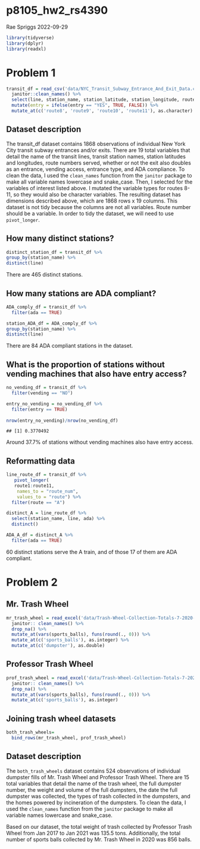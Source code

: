p8105_hw2_rs4390
================
Rae Spriggs
2022-09-29

``` r
library(tidyverse)
library(dplyr)
library(readxl)
```

# Problem 1

``` r
transit_df = read_csv('data/NYC_Transit_Subway_Entrance_And_Exit_Data.csv') %>% 
  janitor::clean_names() %>% 
  select(line, station_name, station_latitude, station_longitude, route1:route11, entry, vending, entrance_type, ada) %>% 
  mutate(entry = ifelse(entry == "YES", TRUE, FALSE)) %>%
  mutate_at(c('route8', 'route9', 'route10', 'route11'), as.character) 
```

## Dataset description

The transit_df dataset contains 1868 observations of individual New York
City transit subway entrances and/or exits. There are 19 total variables
that detail the name of the transit lines, transit station names,
station latitudes and longitudes, route numbers served, whether or not
the exit also doubles as an entrance, vending access, entrance type, and
ADA compliance. To clean the data, I used the `clean_names` function
from the `janitor` package to make all variable names lowercase and
snake_case. Then, I selected for the variables of interest listed above.
I mutated the variable types for routes 8-11, so they would also be
character variables. The resulting dataset has dimensions described
above, which are 1868 rows x 19 columns. This dataset is not tidy
because the columns are not all variables. Route number should be a
variable. In order to tidy the dataset, we will need to use
`pivot_longer`.

## How many distinct stations?

``` r
distinct_station_df = transit_df %>% 
group_by(station_name) %>% 
distinct(line)
```

There are 465 distinct stations.

## How many stations are ADA compliant?

``` r
ADA_comply_df = transit_df %>% 
  filter(ada == TRUE)

station_ADA_df = ADA_comply_df %>% 
group_by(station_name) %>% 
distinct(line)
```

There are 84 ADA compliant stations in the dataset.

## What is the proportion of stations without vending machines that also have entry access?

``` r
no_vending_df = transit_df %>% 
  filter(vending == "NO")

entry_no_vending = no_vending_df %>% 
  filter(entry == TRUE)
  
nrow(entry_no_vending)/nrow(no_vending_df)
```

    ## [1] 0.3770492

Around 37.7% of stations without vending machines also have entry
access.

## Reformatting data

``` r
line_route_df = transit_df %>% 
   pivot_longer(
   route1:route11,
    names_to = "route_num",
    values_to = "route") %>% 
  filter(route == "A")

distinct_A = line_route_df %>% 
  select(station_name, line, ada) %>% 
  distinct() 

ADA_A_df = distinct_A %>% 
  filter(ada == TRUE)
```

60 distinct stations serve the A train, and of those 17 of them are ADA
compliant.

# Problem 2

## Mr. Trash Wheel

``` r
mr_trash_wheel = read_excel('data/Trash-Wheel-Collection-Totals-7-2020-2.xlsx', sheet = "Mr. Trash Wheel", range = "A2:O535") %>% 
  janitor:: clean_names() %>% 
  drop_na() %>% 
  mutate_at(vars(sports_balls), funs(round(., 0))) %>% 
  mutate_at(c('sports_balls'), as.integer) %>% 
  mutate_at(c('dumpster'), as.double)
```

## Professor Trash Wheel

``` r
prof_trash_wheel = read_excel('data/Trash-Wheel-Collection-Totals-7-2020-2.xlsx', sheet = "Professor Trash Wheel", range = "A2:O117") %>% 
  janitor:: clean_names() %>% 
  drop_na() %>% 
  mutate_at(vars(sports_balls), funs(round(., 0))) %>% 
  mutate_at(c('sports_balls'), as.integer)
```

## Joining trash wheel datasets

``` r
both_trash_wheels= 
  bind_rows(mr_trash_wheel, prof_trash_wheel)
```

## Dataset description

The `both_trash_wheels` dataset contains 524 observations of individual
dumpster fills of Mr. Trash Wheel and Professor Trash Wheel. There are
15 total variables that detail the name of the trash wheel, the full
dumpster number, the weight and volume of the full dumpsters, the date
the full dumpster was collected, the types of trash collected in the
dumpsters, and the homes powered by incineration of the dumpsters. To
clean the data, I used the `clean_names` function from the `janitor`
package to make all variable names lowercase and snake_case.

Based on our dataset, the total weight of trash collected by Professor
Trash Wheel from Jan 2017 to Jan 2021 was 135.5 tons. Additionally, the
total number of sports balls collected by Mr. Trash Wheel in 2020 was
856 balls.
